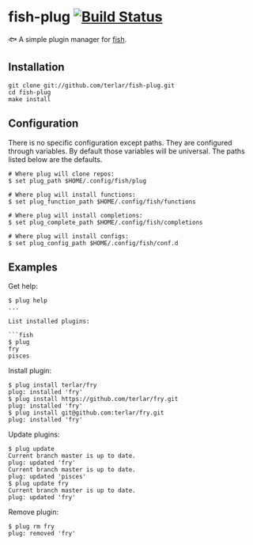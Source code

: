 # fish-plug [![Build Status](https://travis-ci.org/terlar/fish-plug.png?branch=master)](https://travis-ci.org/terlar/fish-plug)

:fish: A simple plugin manager for [fish](https://github.com/fish-shell/fish-shell).

## Installation

```fish
git clone git://github.com/terlar/fish-plug.git
cd fish-plug
make install
```

## Configuration

There is no specific configuration except paths. They are configured
through variables. By default those variables will be universal. The
paths listed below are the defaults.

```fish
# Where plug will clone repos:
$ set plug_path $HOME/.config/fish/plug

# Where plug will install functions:
$ set plug_function_path $HOME/.config/fish/functions

# Where plug will install completions:
$ set plug_complete_path $HOME/.config/fish/completions

# Where plug will install configs:
$ set plug_config_path $HOME/.config/fish/conf.d
```

## Examples

Get help:

```fish
$ plug help
...

List installed plugins:

```fish
$ plug
fry
pisces
```

Install plugin:

```fish
$ plug install terlar/fry
plug: installed 'fry'
$ plug install https://github.com/terlar/fry.git
plug: installed 'fry'
$ plug install git@github.com:terlar/fry.git
plug: installed 'fry'
```

Update plugins:

```fish
$ plug update
Current branch master is up to date.
plug: updated 'fry'
Current branch master is up to date.
plug: updated 'pisces'
$ plug update fry
Current branch master is up to date.
plug: updated 'fry'
```

Remove plugin:

```fish
$ plug rm fry
plug: removed 'fry'
```
